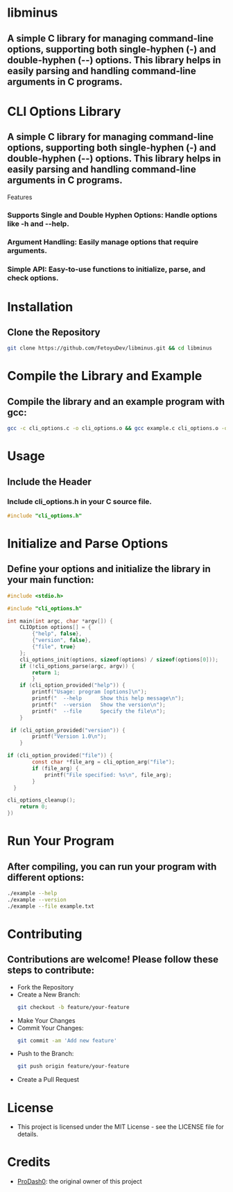# libminus
## A simple C library for managing command-line options, supporting both single-hyphen (-) and double-hyphen (--) options. This library helps in easily parsing and handling command-line arguments in C programs.

# CLI Options Library

## A simple C library for managing command-line options, supporting both single-hyphen (-) and double-hyphen (--) options. This library helps in easily parsing and handling command-line arguments in C programs.
Features

### Supports Single and Double Hyphen Options: Handle options like -h and --help.

### Argument Handling: Easily manage options that require arguments.
### Simple API: Easy-to-use functions to initialize, parse, and check options.

# Installation

## Clone the Repository
```bash
git clone https://github.com/FetoyuDev/libminus.git && cd libminus
```

# Compile the Library and Example
## Compile the library and an example program with gcc:
```bash
gcc -c cli_options.c -o cli_options.o && gcc example.c cli_options.o -o example
```

# Usage
## Include the Header
### Include **cli_options.h** in your C source file.
```c
#include "cli_options.h"
```

# Initialize and Parse Options
## Define your options and initialize the library in your main function:
```c
#include <stdio.h>

#include "cli_options.h"

int main(int argc, char *argv[]) {
    CLIOption options[] = {
        {"help", false},
        {"version", false},
        {"file", true}
    };
    cli_options_init(options, sizeof(options) / sizeof(options[0]));
    if (!cli_options_parse(argc, argv)) {
        return 1;
        }
    if (cli_option_provided("help")) {
        printf("Usage: program [options]\n");
        printf("  --help      Show this help message\n");
        printf("  --version   Show the version\n");
        printf("  --file      Specify the file\n");
    }

 if (cli_option_provided("version")) {
        printf("Version 1.0\n");
    }

if (cli_option_provided("file")) {
        const char *file_arg = cli_option_arg("file");
        if (file_arg) {
            printf("File specified: %s\n", file_arg);
        }
  }

cli_options_cleanup();
    return 0;
})
```

# Run Your Program
## After compiling, you can run your program with different options:
```bash
./example --help
./example --version
./example --file example.txt
```

# Contributing
## Contributions are welcome! Please follow these steps to contribute:
- Fork the Repository
- Create a New Branch:
  ```bash
  git checkout -b feature/your-feature
  ```
- Make Your Changes
- Commit Your Changes:
  ```bash
  git commit -am 'Add new feature'
  ```
- Push to the Branch:
  ```bash
  git push origin feature/your-feature
  ```
- Create a Pull Request

# License
- This project is licensed under the MIT License - see the LICENSE file for details.

# Credits
- [ProDash0](https://github.com/ProDash0): the original owner of this project
